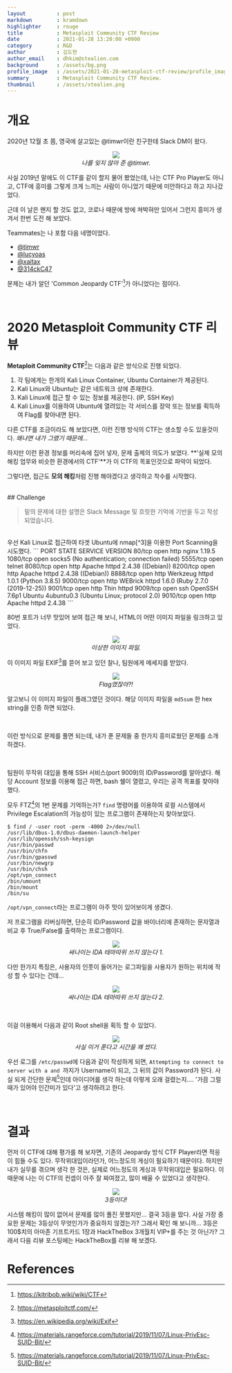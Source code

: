 ```yaml
---
layout          : post
markdown        : kramdown
highlighter     : rouge
title           : Metasploit Community CTF Review
date            : 2021-01-28 13:20:00 +0900
category        : R&D
author          : 김도현
author_email    : dhkim@stealien.com
background      : /assets/bg.png
profile_image   : /assets/2021-01-28-metasploit-ctf-review/profile_image.jpg
summary         : Metasploit Community CTF Review.
thumbnail       : /assets/stealien.png
---
```

# 개요

2020년 12월 초 쯤, 영국에 살고있는 @timwr이란 친구한테 Slack DM이 왔다.

<p align="center">
    <img src="/assets/2021-01-28-metasploit-ctf-review/overview-1.png"><br>
    <i>나를 잊지 않아 준 @timwr.</i>
</p>

사실 2019년 말에도 이 CTF를 같이 할지 물어 봤었는데, 나는 CTF Pro Player도 아니고, CTF에 흥미를 그렇게 크게 느끼는 사람이 아니었기 때문에 미안하다고 하고 지나갔었다.

근데 이 날은 왠지 할 것도 없고, 코로나 때문에 방에 쳐박혀만 있어서 그런지 흥미가 생겨서 한번 도전 해 보았다.

Teammates는 나 포함 다음 네명이었다.
- [@timwr](https://twitter.com/timwr)
- [@lucyoas](https://twitter.com/lucyoas)
- [@xaitax](https://twitter.com/xaitax)
- [@314ckC47](https://twitter.com/314ckC47)

문제는 내가 알던 'Common Jeopardy CTF'[^1]가 아니었다는 점이다.

<br>

# 2020 Metasploit Community CTF 리뷰

**Metaploit Community CTF**[^2]는 다음과 같은 방식으로 진행 되었다.

1. 각 팀에게는 한개의 Kali Linux Container, Ubuntu Container가 제공된다.
2. Kali Linux와 Ubuntu는 같은 네트워크 상에 존재한다.
3. Kali Linux에 접근 할 수 있는 정보를 제공한다. (IP, SSH Key)
4. Kali Linux를 이용하여 Ubuntu에 열려있는 각 서비스를 장악 또는 정보를 획득하여 Flag를 찾아내면 된다.

다른 CTF를 조금이라도 해 보았다면, 이런 진행 방식의 CTF는 생소할 수도 있을것이다. *왜냐면 내가 그랬기 때문에...*

하지만 이런 환경 정보를 머리속에 집어 넣자, 문제 출제의 의도가 보였다. **'실제 모의 해킹 업무와 비슷한 환경에서의 CTF'**가 이 CTF의 목표인것으로 파악이 되었다.

그렇다면, 접근도 **모의 해킹**처럼 진행 해야겠다고 생각하고 착수를 시작했다.

<br>
## Challenge

> 밑의 문제에 대한 설명은 Slack Message 및 흐릿한 기억에 기반을 두고 작성 되었습니다.

<br>
우선 Kali Linux로 접근하여 타겟 Ubuntu에 nmap[^3]을 이용한 Port Scanning을 시도했다.
```
PORT     STATE SERVICE VERSION
80/tcp   open  http    nginx 1.19.5
1080/tcp open  socks5  (No authentication; connection failed)
5555/tcp open  telnet
8080/tcp open  http    Apache httpd 2.4.38 ((Debian))
8200/tcp open  http    Apache httpd 2.4.38 ((Debian))
8888/tcp open  http    Werkzeug httpd 1.0.1 (Python 3.8.5)
9000/tcp open  http    WEBrick httpd 1.6.0 (Ruby 2.7.0 (2019-12-25))
9001/tcp open  http    Thin httpd
9009/tcp open  ssh     OpenSSH 7.6p1 Ubuntu 4ubuntu0.3 (Ubuntu Linux; protocol 2.0)
9010/tcp open  http    Apache httpd 2.4.38
```

<br>

80번 포트가 너무 맛있어 보여 접근 해 보니, HTML이 어떤 이미지 파일을 링크하고 있었다.

<p align="center">
    <img src="/assets/2021-01-28-metasploit-ctf-review/challenge-1.png"><br>
    <i>이상한 이미지 파일.</i>
</p>

이 이미지 파일 EXIF[^4]를 뜯어 보고 있던 찰나, 팀원에게 메세지를 받았다.

<p align="center">
    <img src="/assets/2021-01-28-metasploit-ctf-review/challenge-2.png"><br>
    <i>Flag였잖아?!</i>
</p>

알고보니 이 이미지 파일이 플래그였던 것이다. 해당 이미지 파일을 `md5sum` 한 hex string을 인증 하면 되었다.

<br>

이런 방식으로 문제를 풀면 되는데, 내가 푼 문제들 중 한가지 흥미로웠던 문제를 소개 하겠다.

<br>

팀원이 무작위 대입을 통해 SSH 서비스(port 9009)의 ID/Password를 알아냈다. 해당 Account 정보를 이용해 접근 하면, bash 쉘이 열렸고, 우리는 공격 목표를 찾아야 했다.

모두 FTZ[^5]의 1번 문제를 기억하는가? `find` 명령어를 이용하여 로컬 시스템에서 Privilege Escalation의 가능성이 있는 프로그램이 존재하는지 찾아보았다.

```
$ find / -user root -perm -4000 2>/dev/null
/usr/lib/dbus-1.0/dbus-daemon-launch-helper
/usr/lib/openssh/ssh-keysign
/usr/bin/passwd
/usr/bin/chfn
/usr/bin/gpasswd
/usr/bin/newgrp
/usr/bin/chsh
/opt/vpn_connect
/bin/umount
/bin/mount
/bin/su
```

`/opt/vpn_connect`라는 프로그램이 아주 맛이 있어보이게 생겼다.

저 프로그램을 리버싱하면, 단순히 ID/Password 값을 바이너리에 존재하는 문자열과 비교 후 True/False를 출력하는 프로그램이다.

<p align="center">
    <img src="/assets/2021-01-28-metasploit-ctf-review/challenge-3.png"><br>
    <i>싸나이는 IDA 테마따위 쓰지 않는다 1.</i>
</p>

다만 한가지 특징은, 사용자의 인풋이 들어가는 로그파일을 사용자가 원하는 위치에 작성 할 수 있다는 건데...

<p align="center">
    <img src="/assets/2021-01-28-metasploit-ctf-review/challenge-4.png"><br>
    <i>싸나이는 IDA 테마따위 쓰지 않는다 2.</i>
</p>
<br>

이걸 이용해서 다음과 같이 Root shell을 획득 할 수 있었다.

<p align="center">
    <img src="/assets/2021-01-28-metasploit-ctf-review/challenge-5.png"><br>
    <i>사실 이거 푼다고 시간을 꽤 썼다.</i>
</p>

우선 로그를 `/etc/passwd`에 다음과 같이 작성하게 되면, `Attempting to connect to server with a and `까지가 Username이 되고, 그 뒤의 값이 Password가 된다. 사실 되게 간단한 문제[^5]인데 아이디어를 생각 하는데 이렇게 오래 걸렸는지.... '가끔 그럴때가 있어야 인간미가 있다'고 생각하려고 한다.

<br>

# 결과

먼저 이 CTF에 대해 평가를 해 보자면, 기존의 Jeopardy 방식 CTF Player라면 적응이 힘들 수도 있다. 무작위대입이라던가, 어느정도의 게싱이 필요하기 때문이다. 하지만 내가 실무를 겪으며 생각 한 것은, 실제로 어느정도의 게싱과 무작위대입은 필요하다. 이 때문에 나는 이 CTF의 컨셉이 아주 잘 짜여졌고, 많이 배울 수 있었다고 생각한다.

<p align="center">
    <img src="/assets/2021-01-28-metasploit-ctf-review/result-1.png"><br>
    <i>3등이다!</i>
</p>
시스템 해킹이 많이 없어서 문제를 많이 풀진 못했지만... 결국 3등을 땄다. 사실 가장 중요한 문제는 3등상이 무엇인가가 중요하지 않겠는가? 그래서 확인 해 보니까... 3등은 100$치의 아마존 기프트카드 1장과 HackTheBox 3개월치 VIP+를 주는 것 아닌가? 그래서 다음 리뷰 포스팅에는 HackTheBox를 리뷰 해 보겠다.

<br>

# References
[^1]: https://kitribob.wiki/wiki/CTF
[^2]: https://metasploitctf.com/
[^3]: https://nmap.org/
[^4]: https://en.wikipedia.org/wiki/Exif
[^5]: https://materials.rangeforce.com/tutorial/2019/11/07/Linux-PrivEsc-SUID-Bit/